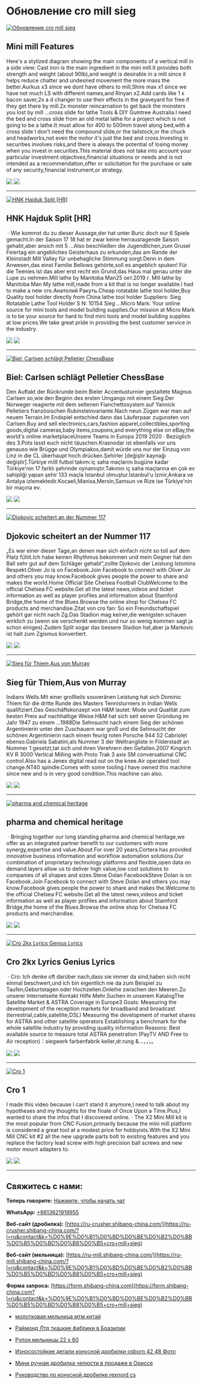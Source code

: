 # Обновление cro mill sieg

<a href="https://swt.shibang-china.com/?l=ru&img&k=%D0%9E%D0%B1%D0%BD%D0%BE%D0%B2%D0%BB%D0%B5%D0%BD%D0%B8%D0%B5+cro+mill+sieg" target="_blank">![Обновление cro mill sieg](http://static.shibang-china.com/all-800x300/1482.jpg)</a>

## Mini mill Features
Here's a stylized diagram showing the main components of a vertical mill in a side view: Cast iron is the main ingredient in the mini mill.It provides both strength and weight (about 90lb),and weight is desirable in a mill since it helps reduce chatter and undesired movement the more mass the better.Aurkus x3 since we dont have others to mill,Shire max x1 since we have not much LS with different names,and Rinyan x2.Add cards like 1 x bacon saver,2x a d changer to use their effects in the graveyard for free if they get there by mill.2x monster reincarnation to get back the monsters you lost by mill …cross slide for lathe Tools &amp; DIY Gumtree Australia.I need the bed and cross slide from an old metal lathe for a project which is not going to be a lathe.It must allow for 400 to 500mm travel along bed,with a cross slide I don't need the compound slide,or the tailstock,or the chuck and headworks,not even the motor it's just the bed and cross.Investing in securities involves risks,and there is always the potential of losing money when you invest in securities.This material does not take into account your particular investment objectives,financial situations or needs and is not intended as a recommendation,offer or solicitation for the purchase or sale of any security,financial instrument,or strategy.


<a href="https://whatsapp.shibangsoft.com/WhatsApp.php" target="_blank" title="WhatsApp">![](http://static.shibang-china.com/icon/whatsapp.png)</a> <a href="https://swt.shibang-china.com/?l=ru&icon&k=%D0%9E%D0%B1%D0%BD%D0%BE%D0%B2%D0%BB%D0%B5%D0%BD%D0%B8%D0%B5+cro+mill+sieg" target="_blank">![](http://static.shibang-china.com/icon/chat-ru.png)</a>

---

<a href="https://swt.shibang-china.com/?l=ru&img&k=%D0%9E%D0%B1%D0%BD%D0%BE%D0%B2%D0%BB%D0%B5%D0%BD%D0%B8%D0%B5+cro+mill+sieg" target="_blank">![HNK Hajduk Split [HR]](http://static.shibang-china.com/all-800x300/622.jpg)</a>

## HNK Hajduk Split [HR]
&nbsp;&#0183;&#32;Wie kommst du zu dieser Aussage,der hat unter Buric doch nur 6 Spiele gemacht.In der Saison 17 18 hat er zwar keine herrausragende Saison gehabt,aber ansich mit 5 …Also beschlie&#223;en die Jugendlichen,zum Grusel Feiertag ein angebliches Geisterhaus zu erkunden,das am Rande der Kleinstadt Mill Valley f&#252;r unbehagliche Stimmung sorgt.Denn in dem Anwesen,das einst Familie Bellows geh&#246;rte,soll es angeblich spuken! F&#252;r die Teenies ist das aber erst recht ein Grund,das Haus mal genau unter die Lupe zu nehmen.Mill lathe by Manitoba Man25 окт.2019 г. Mill lathe by Manitoba Man My lathe mill,made from a kit that is no longer available.I had to make a new cro.Анатолий Ракуть.Cheap rotatable lathe tool holder,Buy Quality tool holder directly from China lathe tool holder Suppliers: Sieg Rotatable Lathe Tool Holder S N: 10154 Sieg …Micro Mark: Your online source for mini tools and model building supplies.Our mission at Micro Mark is to be your source for hard to find mini tools and model building supplies at low prices.We take great pride in providing the best customer service in the industry.


<a href="https://whatsapp.shibangsoft.com/WhatsApp.php" target="_blank" title="WhatsApp">![](http://static.shibang-china.com/icon/whatsapp.png)</a> <a href="https://swt.shibang-china.com/?l=ru&icon&k=%D0%9E%D0%B1%D0%BD%D0%BE%D0%B2%D0%BB%D0%B5%D0%BD%D0%B8%D0%B5+cro+mill+sieg" target="_blank">![](http://static.shibang-china.com/icon/chat-ru.png)</a>

---

<a href="https://swt.shibang-china.com/?l=ru&img&k=%D0%9E%D0%B1%D0%BD%D0%BE%D0%B2%D0%BB%D0%B5%D0%BD%D0%B8%D0%B5+cro+mill+sieg" target="_blank">![Biel: Carlsen schl&#228;gt Pelletier ChessBase](http://static.shibang-china.com/all-800x300/868.jpg)</a>

## Biel: Carlsen schl&#228;gt Pelletier ChessBase
Den Auftakt der R&#252;ckrunde beim Bieler Accentusturnier gestaltete Magnus Carlsen so,wie den Beginn des ersten Umgangs mit einem Sieg.Der Norweger reagierte mit dem seltenen Fianchettosystem auf Yannick Pelletiers franz&#246;sischen Rubinsteinvariante.Nach neun Z&#252;gen war man auf neuem Terrain.Im Endspiel entschied dann das L&#228;uferpaar zugunsten von Carlsen.Buy and sell electronics,cars,fashion apparel,collectibles,sporting goods,digital cameras,baby items,coupons,and everything else on eBay,the world's online marketplaceUnsere Teams in Europa 2019 2020&nbsp;&#0183;&#32;Bez&#252;glich des 3.Pots lasst euch nicht t&#228;uschen.Krasnodar ist ebenfalls vor uns genauso wie Br&#252;gge und Olympiakos,damit w&#252;rde uns nur der Einzug von Linz in die CL &#252;berhaupt hoch dr&#252;cken.Şehirler [değiştir kaynağı değiştir].T&#252;rkiye mill&#238; futbol takımı i&#231; saha ma&#231;larını bug&#252;ne kadar T&#252;rkiye'nin 17 farklı şehrinde oynamıştır.Takımın i&#231; saha ma&#231;larına en &#231;ok ev sahipliği yapan şehir 133 ma&#231;la İstanbul olmuştur.İstanbul'u İzmir,Ankara ve Antalya izlemektedir.Kocaeli,Manisa,Mersin,Samsun ve Rize ise T&#252;rkiye'nin bir ma&#231;ına ev.


<a href="https://whatsapp.shibangsoft.com/WhatsApp.php" target="_blank" title="WhatsApp">![](http://static.shibang-china.com/icon/whatsapp.png)</a> <a href="https://swt.shibang-china.com/?l=ru&icon&k=%D0%9E%D0%B1%D0%BD%D0%BE%D0%B2%D0%BB%D0%B5%D0%BD%D0%B8%D0%B5+cro+mill+sieg" target="_blank">![](http://static.shibang-china.com/icon/chat-ru.png)</a>

---

<a href="https://swt.shibang-china.com/?l=ru&img&k=%D0%9E%D0%B1%D0%BD%D0%BE%D0%B2%D0%BB%D0%B5%D0%BD%D0%B8%D0%B5+cro+mill+sieg" target="_blank">![Djokovic scheitert an der Nummer 117](http://static.shibang-china.com/all-800x300/791.jpg)</a>

## Djokovic scheitert an der Nummer 117
„Es war einer dieser Tage,an denen man sich einfach nicht so toll auf dem Platz f&#252;hlt.Ich habe keinen Rhythmus bekommen und mein Gegner hat den Ball sehr gut auf dem Schl&#228;ger gehabt“,zollte Djokovic der Leistung Istomins Respekt.Oliver Jo is on Facebook.Join Facebook to connect with Oliver Jo and others you may know.Facebook gives people the power to share and makes the world.Home Official Site Chelsea Football ClubWelcome to the official Chelsea FC website.Get all the latest news,videos and ticket information as well as player profiles and information about Stamford Bridge,the home of the Blues.Browse the online shop for Chelsea FC products and merchandise.Zitat von cro fan: So ein Freundschaftspiel geh&#246;rt gar nicht nach Zg.Das Stadion mag keiner,die wenigsten schauen wirklich zu (wenn sie verschenkt werden und nur so wenig kommen sagt ja schon einiges).Zudem Split sogar das bessere Stadion hat,aber ja Markovic ist halt zum Zgismus konvertiert.


<a href="https://whatsapp.shibangsoft.com/WhatsApp.php" target="_blank" title="WhatsApp">![](http://static.shibang-china.com/icon/whatsapp.png)</a> <a href="https://swt.shibang-china.com/?l=ru&icon&k=%D0%9E%D0%B1%D0%BD%D0%BE%D0%B2%D0%BB%D0%B5%D0%BD%D0%B8%D0%B5+cro+mill+sieg" target="_blank">![](http://static.shibang-china.com/icon/chat-ru.png)</a>

---

<a href="https://swt.shibang-china.com/?l=ru&img&k=%D0%9E%D0%B1%D0%BD%D0%BE%D0%B2%D0%BB%D0%B5%D0%BD%D0%B8%D0%B5+cro+mill+sieg" target="_blank">![Sieg f&#252;r Thiem,Aus von Murray](http://static.shibang-china.com/all-800x300/1028.jpg)</a>

## Sieg f&#252;r Thiem,Aus von Murray
Indians Wells.Mit einer gro&#223;teils souver&#228;nen Leistung hat sich Dominic Thiem f&#252;r die dritte Runde des Masters Tennisturniers in Indian Wells qualifiziert.Das Gesch&#228;ftskonzept von H&amp;M lautet: Mode und Qualit&#228;t zum besten Preis auf nachhaltige Weise.H&amp;M hat sich seit seiner Gr&#252;ndung im Jahr 1947 zu einem …1988Die Sehnsucht nach einem Sieg der sch&#246;nen Argentinierin unter den Zuschauern war gro&#223; und die Sehnsucht der sch&#246;nen Argentinierin nach einem feurig roten Porsche 944 S2 Cabriolet ebenso.Gabriela Sabatini,als Nummer 3 der Weltrangliste in Filderstadt an Nummer 1 gesetzt,tat sich und ihren Verehrern den Gefallen.2007 Kingrich KV R 3000 Vertical Milling with Proto Trak 3 axis SM conversational CNC control.Also has a Jenex digital read out on the knee.Air operated tool change.NT40 spindle.Comes with some tooling.I have owned this machine since new and is in very good condition.This machine can also.


<a href="https://whatsapp.shibangsoft.com/WhatsApp.php" target="_blank" title="WhatsApp">![](http://static.shibang-china.com/icon/whatsapp.png)</a> <a href="https://swt.shibang-china.com/?l=ru&icon&k=%D0%9E%D0%B1%D0%BD%D0%BE%D0%B2%D0%BB%D0%B5%D0%BD%D0%B8%D0%B5+cro+mill+sieg" target="_blank">![](http://static.shibang-china.com/icon/chat-ru.png)</a>

---

<a href="https://swt.shibang-china.com/?l=ru&img&k=%D0%9E%D0%B1%D0%BD%D0%BE%D0%B2%D0%BB%D0%B5%D0%BD%D0%B8%D0%B5+cro+mill+sieg" target="_blank">![pharma and chemical heritage](http://static.shibang-china.com/all-800x300/109.jpg)</a>

## pharma and chemical heritage
&nbsp;&#0183;&#32;Bringing together our long standing pharma and chemical heritage,we offer as an integrated partner benefit to our customers with more synergy,expertise and value.About.For over 20 years,Cortera has provided innovative business information and workflow automation solutions.Our combination of proprietary technology platforms and flexible,open data on demand layers allow us to deliver high value,low cost solutions to companies of all shapes and sizes.Steve Dolan FacebookSteve Dolan is on Facebook.Join Facebook to connect with Steve Dolan and others you may know.Facebook gives people the power to share and makes the.Welcome to the official Chelsea FC website.Get all the latest news,videos and ticket information as well as player profiles and information about Stamford Bridge,the home of the Blues.Browse the online shop for Chelsea FC products and merchandise.


<a href="https://whatsapp.shibangsoft.com/WhatsApp.php" target="_blank" title="WhatsApp">![](http://static.shibang-china.com/icon/whatsapp.png)</a> <a href="https://swt.shibang-china.com/?l=ru&icon&k=%D0%9E%D0%B1%D0%BD%D0%BE%D0%B2%D0%BB%D0%B5%D0%BD%D0%B8%D0%B5+cro+mill+sieg" target="_blank">![](http://static.shibang-china.com/icon/chat-ru.png)</a>

---

<a href="https://swt.shibang-china.com/?l=ru&img&k=%D0%9E%D0%B1%D0%BD%D0%BE%D0%B2%D0%BB%D0%B5%D0%BD%D0%B8%D0%B5+cro+mill+sieg" target="_blank">![Cro 2kx Lyrics Genius Lyrics](http://static.shibang-china.com/all-800x300/737.jpg)</a>

## Cro 2kx Lyrics Genius Lyrics
&nbsp;&#0183;&#32;Cro: Ich denke oft dar&#252;ber nach,dass sie immer da sind,haben sich nicht einmal beschwert,und ich bin eigentlich nie da zum Beispiel zu Taufen,Geburtstagen oder Hochzeiten.Onleihe zwischen den Meeren.Zu unserer Internetseite Kontakt Hilfe Mehr.Suchen in unserem KatalogThe Satellite Market &amp; ASTRA Coverage in Europe3 Goals: Measuring the development of the reception markets for broadband and broadcast (terrestrial,cable,satellite,DSL) Measuring the development of market shares for ASTRA and other satellite operators Establishing a benchmark for the whole satellite industry by providing quality information Reasons: Best available source to measure total ASTRA penetration (PayTV AND Free to Air reception)：siegwerk farbenfabrik keller,dr.rung &amp;…，，，。


<a href="https://whatsapp.shibangsoft.com/WhatsApp.php" target="_blank" title="WhatsApp">![](http://static.shibang-china.com/icon/whatsapp.png)</a> <a href="https://swt.shibang-china.com/?l=ru&icon&k=%D0%9E%D0%B1%D0%BD%D0%BE%D0%B2%D0%BB%D0%B5%D0%BD%D0%B8%D0%B5+cro+mill+sieg" target="_blank">![](http://static.shibang-china.com/icon/chat-ru.png)</a>

---

<a href="https://swt.shibang-china.com/?l=ru&img&k=%D0%9E%D0%B1%D0%BD%D0%BE%D0%B2%D0%BB%D0%B5%D0%BD%D0%B8%D0%B5+cro+mill+sieg" target="_blank">![Cro 1](http://static.shibang-china.com/all-800x300/1477.jpg)</a>

## Cro 1
I made this video because I can't stand it anymore,I need to talk about my hypotheses and my thoughts for the finale of Once Upon a Time.Plus,I wanted to share the infos that I discovered online.&nbsp;&#0183;&#32;The X2 Mini Mill kit is the most popular from CNC Fusion,primarily because the mini mill platform is considered a great tool at a modest price for hobbyists.With the X2 Mini Mill CNC kit #2 all the new upgrade parts bolt to existing features and you replace the factory lead screw with high precision ball screws and new motor mount adapters to.

<a href="https://whatsapp.shibangsoft.com/WhatsApp.php" target="_blank" title="WhatsApp">![](http://static.shibang-china.com/icon/whatsapp.png)</a> <a href="https://swt.shibang-china.com/?l=ru&icon&k=%D0%9E%D0%B1%D0%BD%D0%BE%D0%B2%D0%BB%D0%B5%D0%BD%D0%B8%D0%B5+cro+mill+sieg" target="_blank">![](http://static.shibang-china.com/icon/chat-ru.png)</a>

---
## Свяжитесь с нами:

**Теперь говорите:** [Нажмите, чтобы начать чат](https://swt.shibang-china.com?l=ru&contact&k=%D0%9E%D0%B1%D0%BD%D0%BE%D0%B2%D0%BB%D0%B5%D0%BD%D0%B8%D0%B5+cro+mill+sieg)

**WhatsApp:**  [+8613621919955](https://whatsapp.shibangsoft.com/WhatsApp.php)

**Веб-сайт (дробилка):** [https://ru-crusher.shibang-china.com/](https://ru-crusher.shibang-china.com/?l=ru&contact&k=%D0%9E%D0%B1%D0%BD%D0%BE%D0%B2%D0%BB%D0%B5%D0%BD%D0%B8%D0%B5+cro+mill+sieg)

**Веб-сайт (мельница):** [https://ru-mill.shibang-china.com/](https://ru-mill.shibang-china.com/?l=ru&contact&k=%D0%9E%D0%B1%D0%BD%D0%BE%D0%B2%D0%BB%D0%B5%D0%BD%D0%B8%D0%B5+cro+mill+sieg)

**Форма запроса:** [https://form.shibang-china.com](https://form.shibang-china.com?l=ru&contact&k=%D0%9E%D0%B1%D0%BD%D0%BE%D0%B2%D0%BB%D0%B5%D0%BD%D0%B8%D0%B5+cro+mill+sieg)

* [молотковая мельница мтм китай](../133/%D0%BC%D0%BE%D0%BB%D0%BE%D1%82%D0%BA%D0%BE%D0%B2%D0%B0%D1%8F%20%D0%BC%D0%B5%D0%BB%D1%8C%D0%BD%D0%B8%D1%86%D0%B0%20%D0%BC%D1%82%D0%BC%20%D0%BA%D0%B8%D1%82%D0%B0%D0%B9.md)

* [Раймонд Лтд ткацкие фабрики в Бразилии](../133/%D0%A0%D0%B0%D0%B9%D0%BC%D0%BE%D0%BD%D0%B4%20%D0%9B%D1%82%D0%B4%20%D1%82%D0%BA%D0%B0%D1%86%D0%BA%D0%B8%D0%B5%20%D1%84%D0%B0%D0%B1%D1%80%D0%B8%D0%BA%D0%B8%20%D0%B2%20%D0%91%D1%80%D0%B0%D0%B7%D0%B8%D0%BB%D0%B8%D0%B8.md)

* [Рулон мельницы 22 х 60](../133/%D0%A0%D1%83%D0%BB%D0%BE%D0%BD%20%D0%BC%D0%B5%D0%BB%D1%8C%D0%BD%D0%B8%D1%86%D1%8B%2022%20%D1%85%2060.md)

* [Износостойкие детали конусной дробилки osborn 42 48 Фото](../133/%D0%98%D0%B7%D0%BD%D0%BE%D1%81%D0%BE%D1%81%D1%82%D0%BE%D0%B9%D0%BA%D0%B8%D0%B5%20%D0%B4%D0%B5%D1%82%D0%B0%D0%BB%D0%B8%20%D0%BA%D0%BE%D0%BD%D1%83%D1%81%D0%BD%D0%BE%D0%B9%20%D0%B4%D1%80%D0%BE%D0%B1%D0%B8%D0%BB%D0%BA%D0%B8%20osborn%2042%2048%20%D0%A4%D0%BE%D1%82%D0%BE.md)

* [Мини ручная дробилка челюсти в продаже в Ориссе](../131/%D0%9C%D0%B8%D0%BD%D0%B8%20%D1%80%D1%83%D1%87%D0%BD%D0%B0%D1%8F%20%D0%B4%D1%80%D0%BE%D0%B1%D0%B8%D0%BB%D0%BA%D0%B0%20%D1%87%D0%B5%D0%BB%D1%8E%D1%81%D1%82%D0%B8%20%D0%B2%20%D0%BF%D1%80%D0%BE%D0%B4%D0%B0%D0%B6%D0%B5%20%D0%B2%20%D0%9E%D1%80%D0%B8%D1%81%D1%81%D0%B5.md)

* [Руководство по конусной дробилке rexnord cs](../135/%D0%A0%D1%83%D0%BA%D0%BE%D0%B2%D0%BE%D0%B4%D1%81%D1%82%D0%B2%D0%BE%20%D0%BF%D0%BE%20%D0%BA%D0%BE%D0%BD%D1%83%D1%81%D0%BD%D0%BE%D0%B9%20%D0%B4%D1%80%D0%BE%D0%B1%D0%B8%D0%BB%D0%BA%D0%B5%20rexnord%20cs.md)